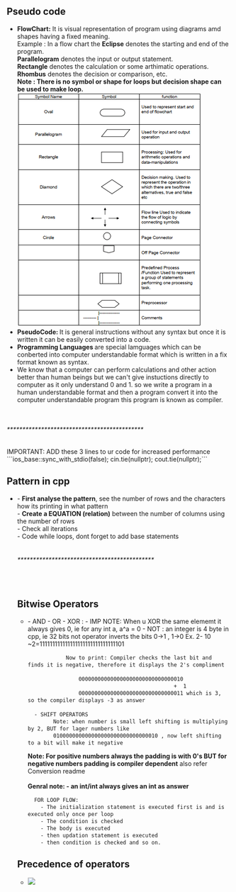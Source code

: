 <h2>Pseudo code</h2>
<ul>
  <li>
    <b>FlowChart:</b> It is visual representation of program using diagrams amd shapes having a fixed meaning.<br/>
    Example : In a flow chart the <b>Eclipse</b> denotes the starting and end of the program.<br/>
    <b>Parallelogram</b> denotes the input or output statement. <br/>
    <b>Rectangle</b> denotes the calculation or some arthimatic operations.<br />
    <b>Rhombus</b> denotes the decision or comparison, etc.<br />
    <b>Note : There is no symbol or shape for loops but decision shape can be used to make loop.</b> <br />
    <img src="flowchart.png" />
  </li>
  <li>
    <b>PseudoCode: </b> It is general instructions without any syntax but once it is written it can be easily converted into a code.
  </li>
  <li>
    <b>Programming Languages </b> are special lamguages which can be conberted into computer understandable format which is written in a fix format known as syntax.
  </li>
  <li>
    We know that a computer can perform calculations and other action better than human beings but we can't give instuctions directly to computer as it only understand 0 and 1. so we write a program in a human understandable format and then a program convert it into the computer understandable program this program is known as compiler.
  </li>
</ul>
<br/>
<h6>********************************************</h6>
IMPORTANT: ADD these 3 lines to ur code for increased performance
```ios_base::sync_with_stdio(false);
    cin.tie(nullptr);
    cout.tie(nullptr);```
<br/>
<h2>Pattern in cpp</h2>
<ul>
  <li>
     - <b>First analyse the pattern</b>, see the number of rows and the characters how its printing in what pattern<br />
     - <b>Create a EQUATION (relation)</b> between the number of columns using the number of rows <br/>
     - Check all iterations<br/>
     - Code while loops, dont forget to add base statements <br/>

<br/>
<h6>********************************************</h6>
<br/>
<h2>Bitwise Operators</h2>
<ul>
  <li>- AND 
      - OR
      - XOR :
            - IMP NOTE: When u XOR the same elememt it always gives 0, ie for any int a, a^a = 0
      - NOT : an integer is 4 byte in cpp, ie 32 bits
              not operator inverts the bits 0->1 , 1->0 
              Ex. 2- 10 
                  ~2=111111111111111111111111111111101

                Now to print: Compiler checks the last bit and finds it is negative, therefore it displays the 2's compliment

                    000000000000000000000000000000010
                                                  +  1
                    000000000000000000000000000000011 which is 3, so the compiler displays -3 as answer
 
      - SHIFT OPERATORS
            Note: when number is small left shifting is multiplying by 2, BUT for lager numbers like 
            010000000000000000000000000000010 , now left shifting to a bit will make it negative
<b>
            Note: For positive numbers always the padding is with 0's BUT for  negative numbers padding is compiler dependent</b>   
            also refer Conversion readme 
<br/>
<br/>
<b>
      Genral note: 
      -  an int/int always gives an int as answer </b>

      FOR LOOP FLOW: 
        - The initialization statement is executed first is and is executed only once per loop
        - The condition is checked 
        - The body is executed 
        - then updation statement is executed 
        - then condition is checked and so on.                                    
  </li>
</ul>
<h2>Precedence of operators</h2>
<ul>
  <li>
  <img src="precedence.png" />
  </li>
</ul>